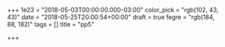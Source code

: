 +++
1e23 = "2018-05-03T00:00:00.000-03:00"
color_pick = "rgb(102, 43, 43)"
date = "2018-05-25T20:00:54+00:00"
draft = true
fegre = "rgb(184, 88, 182)"
tags = []
title = "pp5"

+++
